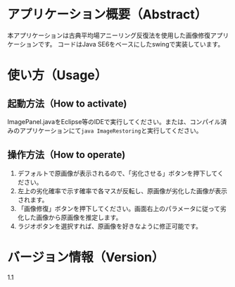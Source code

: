 # アプリケーション概要（Abstract）
本アプリケーションは古典平均場アニーリング反復法を使用した画像修復アプリケーションです。
コードはJava SE6をベースにしたswingで実装しています。

# 使い方（Usage）
## 起動方法（How to activate)
ImagePanel.javaをEclipse等のIDEで実行してください。または、コンパイル済みのアプリケーションにて`java ImageRestoring`と実行してください。

## 操作方法（How to operate)
1. デフォルトで原画像が表示されるので、「劣化させる」ボタンを押下してください。
2. 左上の劣化確率で示す確率で各マスが反転し、原画像が劣化した画像が表示されます。
3. 「画像修復」ボタンを押下してください。画面右上のパラメータに従って劣化した画像から原画像を推定します。
4. ラジオボタンを選択すれば、原画像を好きなように修正可能です。

# バージョン情報（Version）
1.1
